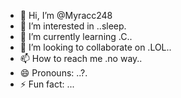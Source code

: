 - 👋 Hi, I’m @Myracc248
- 👀 I’m interested in ..sleep.
- 🌱 I’m currently learning .C..
- 💞️ I’m looking to collaborate on .LOL..
- 📫 How to reach me .no way..
- 😄 Pronouns: ..?.
- ⚡ Fun fact: ...

<!---
Myracc248/Myracc248 is a ✨ special ✨ repository because its `README.md` (this file) appears on your GitHub profile.
You can click the Preview link to take a look at your changes.
--->
